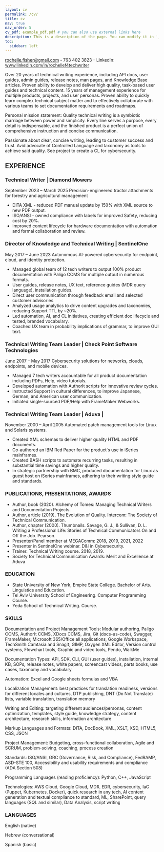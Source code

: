 ```yaml
---
layout: cv
permalink: /cv/
title: cv
nav: true
nav_order: 5
cv_pdf: example_pdf.pdf # you can also use external links here
description: This is a description of the page. You can modify it in '_pages/cv.md'. You can also change or remove the top pdf download button.
toc:
  sidebar: left
---
```


<!-- ![2023 Rochelle Fisher](assets/img/prof_pic.jpg) -->

rochelle.fisher@gmail.com - 763 402 3823 - LinkedIn: www.linkedin.com/in/rochellef4techwriter

Over 20 years of technical writing experience, including API docs, user guides, admin guides, release notes, man pages, and Knowledge Base articles. Proven ability to develop and deliver high quality, task-based user guides and technical content. 15 years of management experience for multiple products, projects, and user personas. Proven ability to quickly learn complex technical subject matter and to effectively collaborate with various teams to set documentation requirements and roadmaps.

Personal mission statement: Quality technical writing is a symbiotic marriage between power and simplicity. Every line serves a purpose, every detail is indispensable, and the finished product is a perfect union of comprehensive instruction and concise communication.

Passionate about clear, concise writing, leading to customer success and trust. Avid advocate of Controlled Language and taxonomy as tools to achieve said quality. See project to create a CL for cybersecurity.

## EXPERIENCE

### Technical Writer | Diamond Mowers

September 2023 – March 2025
Precision-engineered tractor attachments for forestry and agricultural management

- DITA XML - reduced PDF manual update by 150% with XML source to new PDF output.
- ISO/ANSI - owned compliance with labels for improved Safety, reducing cost by 20%.
- Improved content lifecycle for hardware documentation with automation and formal collaboration and review.

### Director of Knowledge and Technical Writing | SentinelOne

May 2017 – June 2023
Autonomous AI-powered cybersecurity for endpoint, cloud, and identity protection.

- Managed global team of 12 tech writers to output 100% product documentation with Paligo CCMS for multiple output in numerous formats.
- User guides, release notes, UX text, reference guides (MDR query language), installation guides.
- Direct user communication through feedback email and selected customer advisories.
- Analyzed usage analytics to drive content upgrades and taxonomies, reducing Support TTL by ~20%.
- Led automation, AI, and CL initiatives, creating efficient doc lifecycle and tested, branded vocabulary.
- Coached UX team in probability implications of grammar, to improve GUI text.

### Technical Writing Team Leader | Check Point Software Technologies

June 2007 – May 2017
Cybersecurity solutions for networks, clouds, endpoints, and mobile devices.

- Managed 7 tech writers accountable for all product documentation including PDFs, Help, video tutorials.
- Developed automation with AuthorIt scripts for innovative review cycles.
- Instructed Support in cultural differences, to improve Japanese, German, and American user communication.
- Initiated single-sourced PDF/Help with FrameMaker Webworks.

### Technical Writing Team Leader | Aduva |

November 2000 – April 2005
Automated patch management tools for Linux and Solaris systems.

- Created XML schemas to deliver higher quality HTML and PDF documents.
- Co-authored an IBM Red Paper for the product's use in iSeries mainframes.
- Created BASH scripts to automate recurring tasks, resulting in substantial time savings and higher quality.
- In strategic partnership with BMC, produced documentation for Linux as guest host on iSeries mainframes, adhering to their writing style guide and standards.

### PUBLICATIONS, PRESENTATIONS, AWARDS

- Author, book (2020). Alchemy of Tomes: Managing Technical Writers and Documentation Projects.
- Author, article (2019). The Evolution of Quality. Intercom: The Society of Technical Communication.
- Author, chapter (2000). Thumbnails. Savage, G. J., & Sullivan, D. L. Writing a Professional Life: Stories of Technical Communicators On and Off the Job. Pearson.
- Presenter/Panel member at MEGAComm: 2018, 2019, 2021, 2022
- Presenter in SentinelOne webinar. D&I in Cybersecurity.
- Trainer. Technical Writing course. 2018, 2019.
- Society for Technical Communication Awards: Merit and Excellence at Aduva

### EDUCATION

- State University of New York, Empire State College. Bachelor of Arts. Linguistics and Education.
- Tel Aviv University School of Engineering. Computer Programming Course.
- Yeda School of Technical Writing. Course.

### SKILLS

Documentation and Project Management Tools: Modular authoring, Paligo CCMS, AuthorIt CCMS, XDocs CCMS, Jira, Git (docs-as-code), Swagger, FrameMaker, Microsoft 365/Office all applications, Google Workspace, TechSmith Camtasia and SnagIt, GIMP, Oxygen XML Editor, Version control systems, Flowchart tools, Graphic and video tools, Pendo, WalkMe

Documentation Types: API, SDK, CLI, GUI (user guides), installation, internal KB, SOPs, release notes, white papers, screencast videos, parts books, use cases, taxonomy and vocabulary

Automation: Excel and Google sheets formulas and VBA

Localization Management: best practices for translation readiness, versions for different locales and cultures, DTP publishing, DNT (Do Not Translate) lists, variable translation, translation memory

Writing and Editing: targeting different audiences/personas, content optimization, templates, style guide, knowledge strategy, content architecture, research skills, information architecture

Markup Languages and Formats: DITA, DocBook, XML, XSLT, XSD, HTML5, CSS, JSON

Project Management: Budgeting, cross-functional collaboration, Agile and SCRUM, problem-solving, coaching, process creation

Standards: ISO/ANSI, GRC (Governance, Risk, and Compliance), FedRAMP, ASD-STE 100, Accessibility and usability requirements and compliance (ADA Section 508)

Programming Languages (reading proficiency): Python, C++, JavaScript

Technologies: AWS Cloud, Google Cloud, MDR, EDR, cybersecurity, IaC (Puppet, Kubernetes, Docker), quick research in any tech, AI content generation and textual compliance to standard, ML, SharePoint, query languages (SQL and similar), Data Analysis, script writing

### LANGUAGES

English (native)

Hebrew (conversational)

Spanish (basic)
